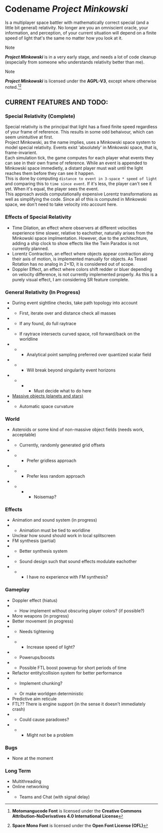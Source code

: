 # Codename *Project Minkowski*
Is a multiplayer space battler with mathematically correct special (and a little bit general) relativity. 
No longer are you an omniscient oracle, your information, and perception, of your current situation will depend on a finite speed of light that's the same no matter how you look at it.

> [!NOTE]
> ***Project Minkowski*** is in a very early stage, and needs a lot of code cleanup (especially from someone who understands relativity better than me).

> [!NOTE]
>***Project Minkowski*** is licensed under the **AGPL-V3**, except where otherwise noted.[^1][^2]

## CURRENT FEATURES AND TODO:
### Special Relativity (Complete)

Special relativity is the principal that light has a fixed finite speed regardless of your frame of reference. This results in some odd behaivour, which can seem unintuitive at first.  
Project Minkowski, as the name implies, uses a Minkowski space system to model special relativity. Events exist 'absolutely' in Minkowski space, that is, frame-invarient.  
Each simulation tick, the game computes for each player what events they can see in their own frame of reference. While an event is appended to Minkowski space immedietly, a distant player must wait until the light reaches them before they can see it happen.  
This is done by computing `distance to event in 3-space * speed of light` and comparing this to `time since event`. If it's less, the player can't see it yet. When it's equal, the player sees the event.  
This approach avoids computationally expensive Lorentz transformations as well as simplifying the code. Since all of this is computed in Minkowski space, we don't need to take velocity into account here.  
### Effects of Special Relativity

- Time Dilation, an effect where observers at different velocities experience time slower, relative to eachother, naturally arises from the Minkowski space implmentation. However, due to the architechture, adding a ship clock to show effects like the Twin Paradox is not currently planned.  
- Lorentz Contraction, an effect where objects appear contraction along their axis of motion, is implemented manually for objects. As Tessel Rotation has no analog in 2+1D, it is considered out of scope.  
- Doppler Effect, an effect where colors shift redder or bluer depending on velocity difference, is not currently implemented properly. As this is a purely visual effect, I am considering SR feature complete.   
### General Relativity (In Progress)

- During event sightline checks, take path topology into account
- - First, iterate over and distance check all masses
- - If any found, do full raytrace
- - If raytrace intersects curved space, roll forward/back on the worldline
- - - Analytical point sampling preferred over quantized scalar field
- - - Will break beyond singularity event horizons
- - - - Must decide what to do here
- [Massive objects (planets and stars)](#world)
- - Automatic space curvature
### World

- Asteroids or some kind of non-massive object fields (needs work, acceptable)
- - Currently, randomly generated grid offsets
- - - Prefer gridless approach
- - - Prefer less random approach
- - - - Noisemap?
### Effects

- Animation and sound system (in progress)
- - Animation must be tied to worldline
- Unclear how sound should work in local splitscreen
- FM synthesis (partial)
- - Better synthesis system
- - Sound design such that sound effects modulate eachother
- - - I have no experience with FM synthesis?
### Gameplay

- Doppler effect (hiatus)
- - How implement without obscuring player colors? (if possible?)
- More weapons (in progress)
- Better movement (in progress)
- - Needs tightening
- - - Increase speed of light?
- - Powerups/boosts
- - Possible FTL boost powerup for short periods of time
- Refactor entity/collision system for better performance
- - Implement chunking?
- - Or make worldgen deterministic
- Predictive aim reticule
- FTL?? There is engine support (in the sense it doesn't immediately crash)
- - Could cause paradoxes?
- - - Might not be a problem
### Bugs

- None at the moment
### Long Term

- Multithreading
- Online networking
- - Teams and Chat (with signal delay)


[^1]: **Motomangucode Font** is licensed under the **Creative Commons Attribution-NoDerivatives 4.0 International License**
[^2]: **Space Mono Font** is licensed under the **Open Font License (OFL)**
